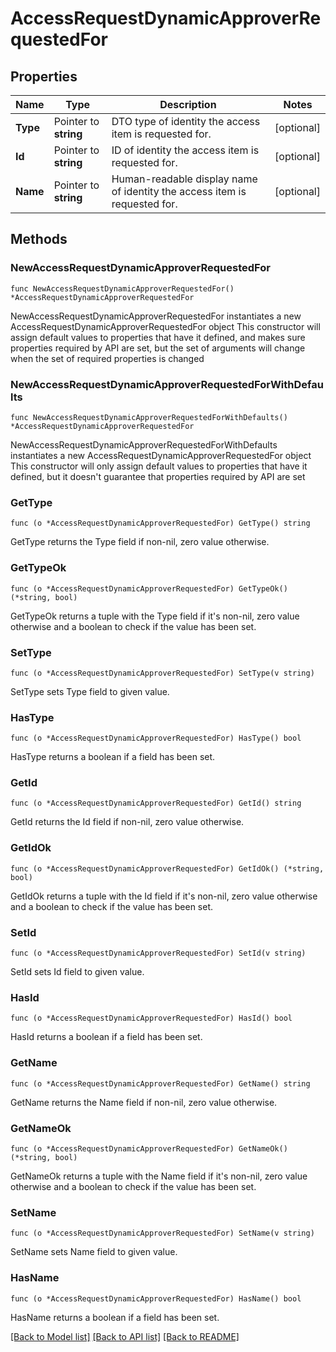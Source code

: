 # AccessRequestDynamicApproverRequestedFor

## Properties

Name | Type | Description | Notes
------------ | ------------- | ------------- | -------------
**Type** | Pointer to **string** | DTO type of identity the access item is requested for. | [optional] 
**Id** | Pointer to **string** | ID of identity the access item is requested for. | [optional] 
**Name** | Pointer to **string** | Human-readable display name of identity the access item is requested for. | [optional] 

## Methods

### NewAccessRequestDynamicApproverRequestedFor

`func NewAccessRequestDynamicApproverRequestedFor() *AccessRequestDynamicApproverRequestedFor`

NewAccessRequestDynamicApproverRequestedFor instantiates a new AccessRequestDynamicApproverRequestedFor object
This constructor will assign default values to properties that have it defined,
and makes sure properties required by API are set, but the set of arguments
will change when the set of required properties is changed

### NewAccessRequestDynamicApproverRequestedForWithDefaults

`func NewAccessRequestDynamicApproverRequestedForWithDefaults() *AccessRequestDynamicApproverRequestedFor`

NewAccessRequestDynamicApproverRequestedForWithDefaults instantiates a new AccessRequestDynamicApproverRequestedFor object
This constructor will only assign default values to properties that have it defined,
but it doesn't guarantee that properties required by API are set

### GetType

`func (o *AccessRequestDynamicApproverRequestedFor) GetType() string`

GetType returns the Type field if non-nil, zero value otherwise.

### GetTypeOk

`func (o *AccessRequestDynamicApproverRequestedFor) GetTypeOk() (*string, bool)`

GetTypeOk returns a tuple with the Type field if it's non-nil, zero value otherwise
and a boolean to check if the value has been set.

### SetType

`func (o *AccessRequestDynamicApproverRequestedFor) SetType(v string)`

SetType sets Type field to given value.

### HasType

`func (o *AccessRequestDynamicApproverRequestedFor) HasType() bool`

HasType returns a boolean if a field has been set.

### GetId

`func (o *AccessRequestDynamicApproverRequestedFor) GetId() string`

GetId returns the Id field if non-nil, zero value otherwise.

### GetIdOk

`func (o *AccessRequestDynamicApproverRequestedFor) GetIdOk() (*string, bool)`

GetIdOk returns a tuple with the Id field if it's non-nil, zero value otherwise
and a boolean to check if the value has been set.

### SetId

`func (o *AccessRequestDynamicApproverRequestedFor) SetId(v string)`

SetId sets Id field to given value.

### HasId

`func (o *AccessRequestDynamicApproverRequestedFor) HasId() bool`

HasId returns a boolean if a field has been set.

### GetName

`func (o *AccessRequestDynamicApproverRequestedFor) GetName() string`

GetName returns the Name field if non-nil, zero value otherwise.

### GetNameOk

`func (o *AccessRequestDynamicApproverRequestedFor) GetNameOk() (*string, bool)`

GetNameOk returns a tuple with the Name field if it's non-nil, zero value otherwise
and a boolean to check if the value has been set.

### SetName

`func (o *AccessRequestDynamicApproverRequestedFor) SetName(v string)`

SetName sets Name field to given value.

### HasName

`func (o *AccessRequestDynamicApproverRequestedFor) HasName() bool`

HasName returns a boolean if a field has been set.


[[Back to Model list]](../README.md#documentation-for-models) [[Back to API list]](../README.md#documentation-for-api-endpoints) [[Back to README]](../README.md)


